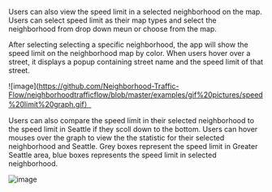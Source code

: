 Users can also view the speed limit in a selected neighborhood on the map. Users can select speed limit as their map types
and select the neighborhood from drop down meun or choose from the map. 

After selecting selecting a specific neighborhood, the app will show the speed limit on the neighborhood map by color.
When users hover over a street, it displays a popup containing street name and the speed limit of that street. 

![image](https://github.com/Neighborhood-Traffic-Flow/neighborhoodtrafficflow/blob/master/examples/gif%20pictures/speed%20limit%20graph.gif）

Users can also compare the speed limit in their selected neighborhood to the speed limit in Seattle 
if they scoll down to the bottom. Users can hover mouses over the graph to view the the statistic for their selected 
neighborhood and Seattle. Grey boxes represent the speed limit in Greater Seattle area, blue boxes represents the speed limit 
in selected neighborhood.

![image](https://github.com/Neighborhood-Traffic-Flow/neighborhoodtrafficflow/blob/master/examples/gif%20pictures/Speed%20limit%20stats.gif)
